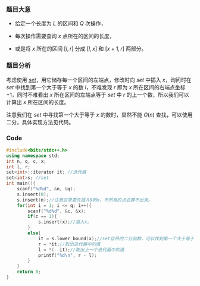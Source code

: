 ### 题目大意

- 给定一个长度为 $L$ 的区间和 $Q$ 次操作，

- 每次操作需要查询 $x$ 点所在的区间的长度，

- 或是将 $x$ 所在的区间 $[l, r]$ 分成 $[l, x]$ 和 $[x + 1, r]$ 两部分。
 
### 题目分析

考虑使用 [$set$](https://www.baidu.com/s?ie=utf-8&f=8&rsv_bp=1&rsv_idx=1&tn=baidu&wd=c%2B%2B%20stl%20set&fenlei=256&oq=c%252B%252Bset&rsv_pq=8756f4db00007437&rsv_t=8044h7CozVjEeeAkYurcJyilBjl%2B5cSABGQUIqcIgIlpMb5XJCDTnKmKuVI&rqlang=cn&rsv_dl=tb&rsv_enter=1&rsv_btype=t&inputT=5267&rsv_sug3=20&rsv_sug1=17&rsv_sug7=100&rsv_sug2=0&rsv_sug4=5456)，用它储存每一个区间的左端点，修改时向 $set$ 中插入 $x$，询问时在 $set$ 中找到第一个大于等于 $x$ 的数 $l$，不难发现 $r$ 即为 $x$ 所在区间的右端点坐标 $+1$，同时不难看出 $x$ 所在区间的左端点等于 $set$ 中 $r$ 的上一个数，所以我们可以计算出 $x$ 所在区间的长度。

注意我们在 $set$ 中寻找第一个大于等于 $x$ 的数时，显然不能 $O(n)$ 查找，可以使用二分，具体实现方法见代码。

### Code


```cpp
#include<bits/stdc++.h>
using namespace std;
int n, q, c, x;
int l, r;
set<int>::iterator it; //迭代器
set<int>s; //set
int main(){
    scanf("%d%d", &n, &q);
    s.insert(0);
    s.insert(n);//注意这里要先插入0和n，不然有的点会算不出来。
    for(int i = 1; i <= q; i++){
        scanf("%d%d", &c, &x);
        if(c == 1){
            s.insert(x);//插入x。
        }
        else{
            it = s.lower_bound(x);//set自带的二分函数，可以找到第一个大于等于x的数的地址。
            r = *it;//取出迭代器中的值
            l = *(--it);//取出上一个迭代器中的值
            printf("%d\n", r - l);
        }
    }
    return 0;
}
```
